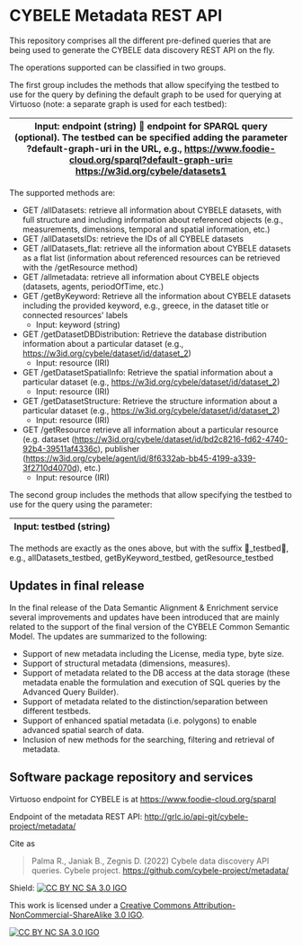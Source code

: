 # CYBELE Metadata REST API
This repository comprises all the different pre-defined queries that are being used to generate the CYBELE data discovery REST API on the fly.

The operations supported can be classified in two groups. 

The first group includes the methods that allow specifying the testbed to use for the query by defining the default graph to be used for querying at Virtuoso (note: a separate graph is used for each testbed):

|Input: endpoint (string)  endpoint for SPARQL query (optional). The testbed can be specified adding the parameter ?default-graph-uri in the URL, e.g., https://www.foodie-cloud.org/sparql?default-graph-uri= https://w3id.org/cybele/datasets1|
| - |
The supported methods are:

- GET /allDatasets: retrieve all information about CYBELE datasets, with full structure and including information about referenced objects (e.g., measurements, dimensions, temporal and spatial information, etc.)
- GET /allDatasetsIDs: retrieve the IDs of all CYBELE datasets 
- GET /allDatasets\_flat: retrieve all the information about CYBELE datasets as a flat list (information about referenced resources can be retrieved with the /getResource method) 
- GET /allmetadata: retrieve all information about CYBELE objects (datasets, agents, periodOfTime, etc.)
- GET /getByKeyword: Retrieve all the information about CYBELE datasets including the provided keyword, e.g., greece, in the dataset title or connected resources' labels
  - Input: keyword (string)
- GET /getDatasetDBDistribution: Retrieve the database distribution information about a particular dataset (e.g., <https://w3id.org/cybele/dataset/id/dataset_2>)
  - Input: resource (IRI)
- GET /getDatasetSpatialInfo: Retrieve the spatial information about a particular dataset (e.g., <https://w3id.org/cybele/dataset/id/dataset_2>)
  - Input: resource (IRI)
- GET /getDatasetStructure: Retrieve the structure information about a particular dataset (e.g., <https://w3id.org/cybele/dataset/id/dataset_2>)
  - Input: resource (IRI)
- GET /getResource retrieve all information about a particular resource (e.g. dataset (https://w3id.org/cybele/dataset/id/bd2c8216-fd62-4740-92b4-39511af4336c), publisher (https://w3id.org/cybele/agent/id/8f6332ab-bb45-4199-a339-3f2710d4070d), etc.)
  - Input: resource (IRI)

The second group includes the methods that allow specifying the testbed to use for the query using the parameter:

|Input: testbed (string)|
| - |
The methods are exactly as the ones above, but with the suffix \_testbed, e.g., allDatasets\_testbed, getByKeyword\_testbed, getResource\_testbed
## Updates in final release
In the final release of the Data Semantic Alignment & Enrichment service several improvements and updates have been introduced that are mainly related to the support of the final version of the CYBELE Common Semantic Model. The updates are summarized to the following:

- Support of new metadata including the License, media type, byte size.
- Support of structural metadata (dimensions, measures).
- Support of metadata related to the DB access at the data storage (these metadata enable the formulation and execution of SQL queries by the Advanced Query Builder).
- Support of metadata related to the distinction/separation between different testbeds.
- Support of enhanced spatial metadata (i.e. polygons) to enable advanced spatial search of data.
- Inclusion of new methods for the searching, filtering and retrieval of metadata.

## Software package repository and services

Virtuoso endpoint for CYBELE is at <https://www.foodie-cloud.org/sparql> 

Endpoint of the metadata REST API: <http://grlc.io/api-git/cybele-project/metadata/> 




Cite as

> Palma R., Janiak B., Zegnis D. (2022) Cybele data discovery API queries. Cybele project. https://github.com/cybele-project/metadata/ 


Shield: [![CC BY NC SA 3.0 IGO][cc-by-shield]][cc-by]

This work is licensed under a
[Creative Commons Attribution-NonCommercial-ShareAlike 3.0 IGO][cc-by].

[![CC BY NC SA 3.0 IGO][cc-by-image]][cc-by]

[cc-by]: https://creativecommons.org/licenses/by-nc-sa/3.0/igo/
[cc-by-image]: https://licensebuttons.net/l/by/3.0/igo/88x31.png
[cc-by-shield]: https://img.shields.io/badge/License-CC%20BY%20NC%20SA%203.0%20IGO-lightgrey.svg
